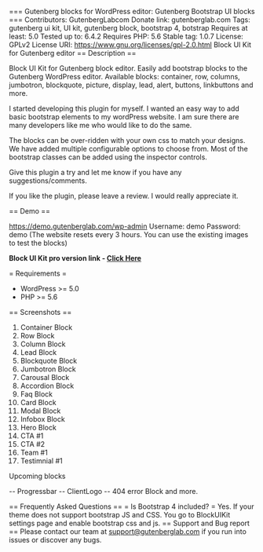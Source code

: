 === Gutenberg blocks for WordPress editor: Gutenberg Bootstrap UI blocks  ===
Contributors: GutenbergLabcom
Donate link: gutenberglab.com
Tags: gutenberg ui kit, UI kit, gutenberg block, bootstrap 4, botstrap
Requires at least: 5.0
Tested up to: 6.4.2
Requires PHP: 5.6
Stable tag: 1.0.7
License: GPLv2
License URI: https://www.gnu.org/licenses/gpl-2.0.html
Block UI Kit for Gutenberg editor
== Description ==

Block UI Kit for Gutenberg block editor. Easily add bootstrap blocks to the Gutenberg WordPress editor. Available blocks: container, row, columns, jumbotron, blockquote, picture, display, lead, alert, buttons, linkbuttons and more.

I started developing this plugin for myself. I wanted an easy way to add basic bootstrap elements to my wordPress website. I am sure there are many developers like me who would like to do the same. 

The blocks can be over-ridden with your own css to match your designs. We have added multiple configurable options to choose from. Most of the bootstrap classes can be added using the inspector controls. 

Give this plugin a try and let me know if you have any suggestions/comments. 

If you like the plugin, please leave a review. I would really appreciate it. 


==  Demo  ==

<a href="https://demo.gutenberglab.com/wp-admin">https://demo.gutenberglab.com/wp-admin</a>
Username: demo
Password: demo
(The website resets every 3 hours. You can use the existing images to test the blocks)



**Block UI Kit pro version link - <a href="https://gutenberglab.com/?utm_source=ubb&utm_medium=plugin&utm_campaign=buik-link&utm_term=plugin&utm_content=wordpress">Click Here</a>**

= Requirements =

- WordPress >= 5.0
- PHP >= 5.6

== Screenshots ==

1. Container Block
2. Row Block
3. Column Block
4. Lead Block
5. Blockquote Block
6. Jumbotron Block
7. Carousal Block
8. Accordion Block
9. Faq Block
10. Card Block
11. Modal Block
12. Infobox Block
13. Hero Block
14. CTA #1
15. CTA #2
16. Team #1
17. Testimnial #1


Upcoming blocks

-- Progressbar
-- ClientLogo
-- 404 error Block and more. 

== Frequently Asked Questions ==
= Is Bootstrap 4 included? =
Yes. If your theme does not support bootstrap JS and CSS. You go to BlockUIKit settings page and enable bootstrap css and js.
== Support and Bug report ==
Please contact our team at support@gutenberglab.com if you run into issues or discover any bugs.
